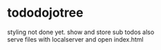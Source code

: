 # tododojotree<br>
styling not done yet. show and store sub todos also<br>
serve files with localserver and open index.html
